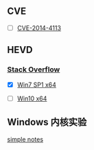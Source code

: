 ## CVE

+ [ ] [CVE-2014-4113](./CVE/CVE-2014-4113)

## HEVD

### [Stack Overflow](./HEVD/Stack_Overflow)

+ [x] [Win7 SP1 x64](./HEVD/Stack_Overflow/Win7_SP1_x64)

+ [ ] [Win10 x64](./HEVD/Stack_Overflow/Win10_x64)

## Windows 内核实验

[simple notes](./Windows_内核实验)